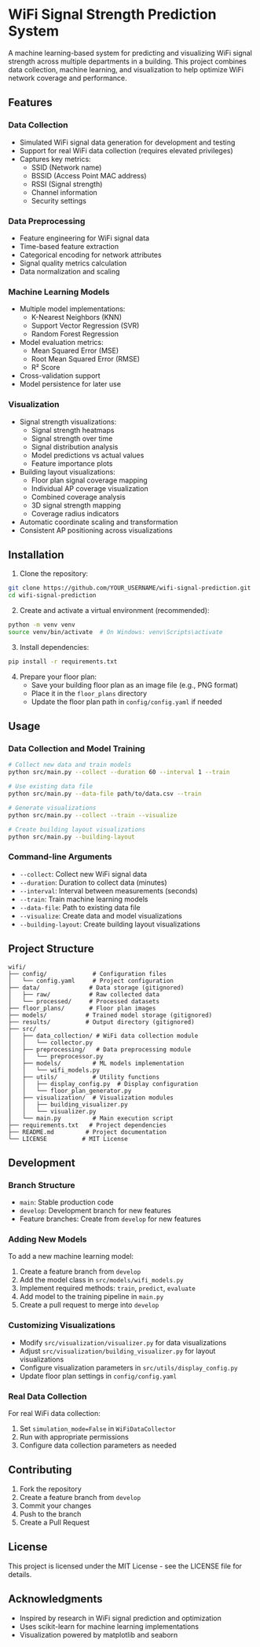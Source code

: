 # WiFi Signal Strength Prediction System

A machine learning-based system for predicting and visualizing WiFi signal strength across multiple departments in a building. This project combines data collection, machine learning, and visualization to help optimize WiFi network coverage and performance.

## Features

### Data Collection
- Simulated WiFi signal data generation for development and testing
- Support for real WiFi data collection (requires elevated privileges)
- Captures key metrics:
  - SSID (Network name)
  - BSSID (Access Point MAC address)
  - RSSI (Signal strength)
  - Channel information
  - Security settings

### Data Preprocessing
- Feature engineering for WiFi signal data
- Time-based feature extraction
- Categorical encoding for network attributes
- Signal quality metrics calculation
- Data normalization and scaling

### Machine Learning Models
- Multiple model implementations:
  - K-Nearest Neighbors (KNN)
  - Support Vector Regression (SVR)
  - Random Forest Regression
- Model evaluation metrics:
  - Mean Squared Error (MSE)
  - Root Mean Squared Error (RMSE)
  - R² Score
- Cross-validation support
- Model persistence for later use

### Visualization
- Signal strength visualizations:
  - Signal strength heatmaps
  - Signal strength over time
  - Signal distribution analysis
  - Model predictions vs actual values
  - Feature importance plots
- Building layout visualizations:
  - Floor plan signal coverage mapping
  - Individual AP coverage visualization
  - Combined coverage analysis
  - 3D signal strength mapping
  - Coverage radius indicators
- Automatic coordinate scaling and transformation
- Consistent AP positioning across visualizations

## Installation

1. Clone the repository:
```bash
git clone https://github.com/YOUR_USERNAME/wifi-signal-prediction.git
cd wifi-signal-prediction
```

2. Create and activate a virtual environment (recommended):
```bash
python -m venv venv
source venv/bin/activate  # On Windows: venv\Scripts\activate
```

3. Install dependencies:
```bash
pip install -r requirements.txt
```

4. Prepare your floor plan:
   - Save your building floor plan as an image file (e.g., PNG format)
   - Place it in the `floor_plans` directory
   - Update the floor plan path in `config/config.yaml` if needed

## Usage

### Data Collection and Model Training
```bash
# Collect new data and train models
python src/main.py --collect --duration 60 --interval 1 --train

# Use existing data file
python src/main.py --data-file path/to/data.csv --train

# Generate visualizations
python src/main.py --collect --train --visualize

# Create building layout visualizations
python src/main.py --building-layout
```

### Command-line Arguments
- `--collect`: Collect new WiFi signal data
- `--duration`: Duration to collect data (minutes)
- `--interval`: Interval between measurements (seconds)
- `--train`: Train machine learning models
- `--data-file`: Path to existing data file
- `--visualize`: Create data and model visualizations
- `--building-layout`: Create building layout visualizations

## Project Structure
```
wifi/
├── config/             # Configuration files
│   └── config.yaml     # Project configuration
├── data/              # Data storage (gitignored)
│   ├── raw/           # Raw collected data
│   └── processed/     # Processed datasets
├── floor_plans/       # Floor plan images
├── models/           # Trained model storage (gitignored)
├── results/          # Output directory (gitignored)
├── src/
│   ├── data_collection/ # WiFi data collection module
│   │   └── collector.py
│   ├── preprocessing/   # Data preprocessing module
│   │   └── preprocessor.py
│   ├── models/         # ML models implementation
│   │   └── wifi_models.py
│   ├── utils/          # Utility functions
│   │   ├── display_config.py  # Display configuration
│   │   └── floor_plan_generator.py
│   ├── visualization/  # Visualization modules
│   │   ├── building_visualizer.py
│   │   └── visualizer.py
│   └── main.py         # Main execution script
├── requirements.txt   # Project dependencies
├── README.md         # Project documentation
└── LICENSE          # MIT License
```

## Development

### Branch Structure
- `main`: Stable production code
- `develop`: Development branch for new features
- Feature branches: Create from `develop` for new features

### Adding New Models
To add a new machine learning model:
1. Create a feature branch from `develop`
2. Add the model class in `src/models/wifi_models.py`
3. Implement required methods: `train`, `predict`, `evaluate`
4. Add model to the training pipeline in `main.py`
5. Create a pull request to merge into `develop`

### Customizing Visualizations
- Modify `src/visualization/visualizer.py` for data visualizations
- Adjust `src/visualization/building_visualizer.py` for layout visualizations
- Configure visualization parameters in `src/utils/display_config.py`
- Update floor plan settings in `config/config.yaml`

### Real Data Collection
For real WiFi data collection:
1. Set `simulation_mode=False` in `WiFiDataCollector`
2. Run with appropriate permissions
3. Configure data collection parameters as needed

## Contributing
1. Fork the repository
2. Create a feature branch from `develop`
3. Commit your changes
4. Push to the branch
5. Create a Pull Request

## License
This project is licensed under the MIT License - see the LICENSE file for details.

## Acknowledgments
- Inspired by research in WiFi signal prediction and optimization
- Uses scikit-learn for machine learning implementations
- Visualization powered by matplotlib and seaborn
